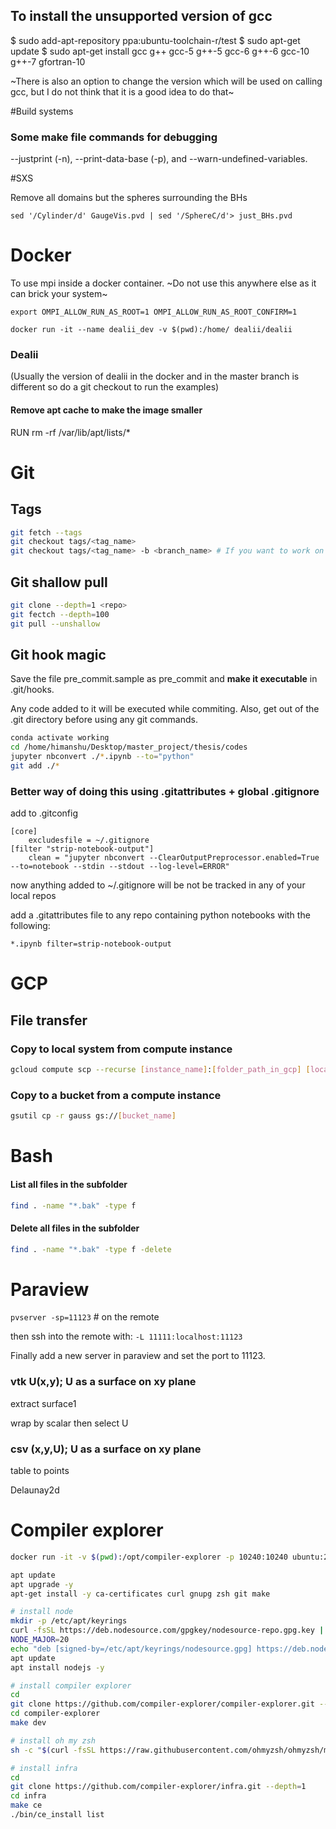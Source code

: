 ## To install the unsupported version of gcc
$ sudo add-apt-repository ppa:ubuntu-toolchain-r/test
$ sudo apt-get update
$ sudo apt-get install gcc g++ gcc-5 g++-5 gcc-6 g++-6 gcc-10 g++-7 gfortran-10

~There is also an option to change the version which will be used on calling gcc, but I do not think that it is a good idea to do that~

#Build systems
### Some make file commands for debugging
--justprint (-n), --print-data-base (-p), and --warn-undefined-variables.

#SXS

Remove all domains but the spheres surrounding the BHs
```
sed '/Cylinder/d' GaugeVis.pvd | sed '/SphereC/d'> just_BHs.pvd
```

# Docker
To use mpi inside a docker container. ~Do not use this anywhere else as it can brick your system~
```
export OMPI_ALLOW_RUN_AS_ROOT=1 OMPI_ALLOW_RUN_AS_ROOT_CONFIRM=1
```


```
docker run -it --name dealii_dev -v $(pwd):/home/ dealii/dealii
```

### Dealii
(Usually the version of dealii in the docker and in the master branch is different so do a git checkout <docker branch> to run the examples)

#### Remove apt cache to make the image smaller
RUN rm -rf /var/lib/apt/lists/*


# Git

## Tags
```bash
git fetch --tags
git checkout tags/<tag_name>
git checkout tags/<tag_name> -b <branch_name> # If you want to work on the tag instead of just exploring
```


## Git shallow pull
```bash
git clone --depth=1 <repo>
git fectch --depth=100 
git pull --unshallow
```

## Git hook magic
Save the file pre_commit.sample as pre_commit and __make it executable__ in .git/hooks.

Any code added to it will be executed while commiting.
Also, get out of the .git directory before using any git commands.
```bash
conda activate working
cd /home/himanshu/Desktop/master_project/thesis/codes
jupyter nbconvert ./*.ipynb --to="python"
git add ./*
```


### Better way of doing this using .gitattributes + global .gitignore

add to .gitconfig
```
[core]
    excludesfile = ~/.gitignore
[filter "strip-notebook-output"]
    clean = "jupyter nbconvert --ClearOutputPreprocessor.enabled=True --to=notebook --stdin --stdout --log-level=ERROR"
```

now anything added to ~/.gitignore will be not be tracked in any of your local repos


add a .gitattributes file to any repo containing python notebooks with the following:
```
*.ipynb filter=strip-notebook-output
```


# GCP
## File transfer
### Copy to local system from compute instance 
```bash
gcloud compute scp --recurse [instance_name]:[folder_path_in_gcp] [local_dir]
```
### Copy to a bucket from a compute instance 
```bash
gsutil cp -r gauss gs://[bucket_name]
```


# Bash
#### List all files in the subfolder
```bash
find . -name "*.bak" -type f
```

#### Delete all files in the subfolder
```bash
find . -name "*.bak" -type f -delete
```

# Paraview

```pvserver -sp=11123``` # on the remote

then ssh into the remote with: ```-L 11111:localhost:11123```

Finally add a new server in paraview and set the port to 11123.

### vtk U(x,y); U as a surface on xy plane
extract surface1

wrap by scalar then select U

### csv (x,y,U); U as a surface on xy plane
table to points

Delaunay2d


# Compiler explorer

```bash
docker run -it -v $(pwd):/opt/compiler-explorer -p 10240:10240 ubuntu:22.04

apt update
apt upgrade -y
apt-get install -y ca-certificates curl gnupg zsh git make

# install node
mkdir -p /etc/apt/keyrings
curl -fsSL https://deb.nodesource.com/gpgkey/nodesource-repo.gpg.key | gpg --dearmor -o /etc/apt/keyrings/nodesource.gpg
NODE_MAJOR=20
echo "deb [signed-by=/etc/apt/keyrings/nodesource.gpg] https://deb.nodesource.com/node_$NODE_MAJOR.x nodistro main" | tee /etc/apt/sources.list.d/nodesource.list
apt update
apt install nodejs -y

# install compiler explorer
cd
git clone https://github.com/compiler-explorer/compiler-explorer.git --depth=1
cd compiler-explorer
make dev

# install oh my zsh
sh -c "$(curl -fsSL https://raw.githubusercontent.com/ohmyzsh/ohmyzsh/master/tools/install.sh)"

# install infra
cd 
git clone https://github.com/compiler-explorer/infra.git --depth=1
cd infra
make ce
./bin/ce_install list
```